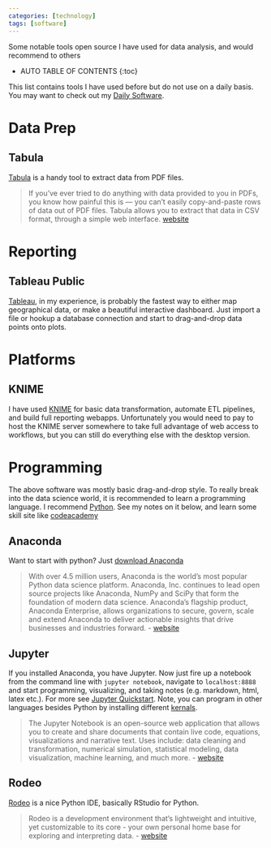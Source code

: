 ```yaml
---
categories: [technology]
tags: [software]
---
```


Some notable tools open source I have used for data analysis, and would recommend to others  

<!-- excerpt separator -->

* AUTO TABLE OF CONTENTS
{:toc}

This list contains tools I have used before but do not use on a daily basis. You may want to check out my [Daily Software](https://knanne.github.io/posts/daily-software).  

# Data Prep

## Tabula

[Tabula](http://tabula.technology/) is a handy tool to extract data from PDF files.  

> If you’ve ever tried to do anything with data provided to you in PDFs, you know how painful this is — you can’t easily copy-and-paste rows of data out of PDF files. Tabula allows you to extract that data in CSV format, through a simple web interface. [website](http://tabula.technology/)

# Reporting

## Tableau Public

[Tableau](https://public.tableau.com/s/), in my experience, is probably the fastest way to either map geographical data, or make a beautiful interactive dashboard. Just import a file or hookup a database connection and start to drag-and-drop data points onto plots.  

# Platforms

## KNIME

I have used [KNIME](https://www.knime.com/knime-analytics-platform) for basic data transformation, automate ETL pipelines, and build full reporting webapps. Unfortunately you would need to pay to host the KNIME server somewhere to take full advantage of web access to workflows, but you can still do everything else with the desktop version.  

# Programming

The above software was mostly basic drag-and-drop style. To really break into the data science world, it is recommended to learn a programming language. I recommend [Python](https://www.python.org/about/gettingstarted/). See my notes on it below, and learn some skill site like [codeacademy](https://www.codecademy.com/learn/learn-python)  

## Anaconda

Want to start with python? Just [download Anaconda](https://www.anaconda.com/download/)  

> With over 4.5 million users, Anaconda is the world’s most popular Python data science platform. Anaconda, Inc. continues to lead open source projects like Anaconda, NumPy and SciPy that form the foundation of modern data science. Anaconda’s flagship product, Anaconda Enterprise, allows organizations to secure, govern, scale and extend Anaconda to deliver actionable insights that drive businesses and industries forward. - [website](https://www.anaconda.com/what-is-anaconda/)

## Jupyter

If you installed Anaconda, you have Jupyter. Now just fire up a notebook from the command line with `jupyter notebook`, navigate to `localhost:8888` and start programming, visualizing, and taking notes (e.g. markdown, html, latex etc.). For more see [Jupyter Quickstart](https://jupyter.readthedocs.io/en/latest/content-quickstart.html). Note, you can program in other languages besides Python by installing different [kernals](http://jupyter.readthedocs.io/en/latest/install-kernel.html).  

> The Jupyter Notebook is an open-source web application that allows you to create and share documents that contain live code, equations, visualizations and narrative text. Uses include: data cleaning and transformation, numerical simulation, statistical modeling, data visualization, machine learning, and much more. - [website](http://jupyter.org/)  

## Rodeo

[Rodeo](https://www.yhat.com/products/rodeo) is a nice Python IDE, basically RStudio for Python.  

> Rodeo is a development environment that’s lightweight and intuitive, yet customizable to its core - your own personal home base for exploring and interpreting data. - [website](https://www.yhat.com/products/rodeo)

